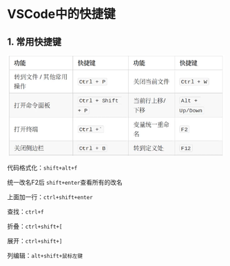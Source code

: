 # VSCode中的快捷键

## 1. 常用快捷键

![Alt text](image.png)

代码格式化：`shift+alt+f`

统一改名F2后 `shift+enter`查看所有的改名

上面加一行：`ctrl+shift+enter`

查找：`ctrl+f`

折叠：`ctrl+shift+[`

展开：`ctrl+shift+]`

列编辑：`alt+shift+鼠标左键`